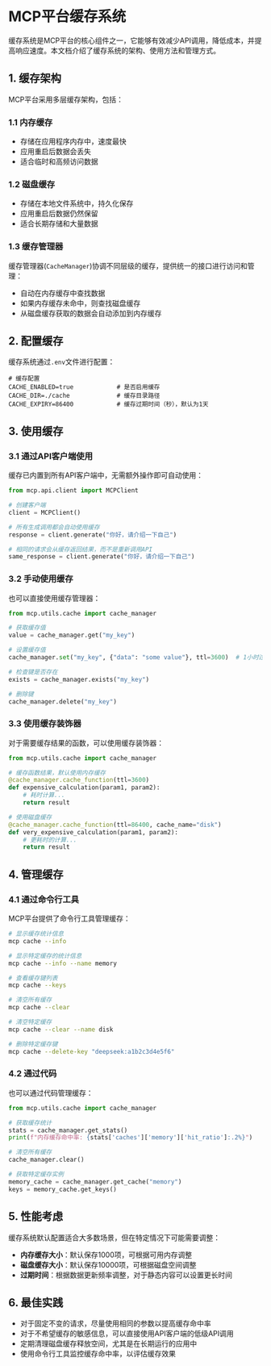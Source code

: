 # MCP平台缓存系统

缓存系统是MCP平台的核心组件之一，它能够有效减少API调用，降低成本，并提高响应速度。本文档介绍了缓存系统的架构、使用方法和管理方式。

## 1. 缓存架构

MCP平台采用多层缓存架构，包括：

### 1.1 内存缓存

- 存储在应用程序内存中，速度最快
- 应用重启后数据会丢失
- 适合临时和高频访问数据

### 1.2 磁盘缓存

- 存储在本地文件系统中，持久化保存
- 应用重启后数据仍然保留
- 适合长期存储和大量数据

### 1.3 缓存管理器

缓存管理器(`CacheManager`)协调不同层级的缓存，提供统一的接口进行访问和管理：

- 自动在内存缓存中查找数据
- 如果内存缓存未命中，则查找磁盘缓存
- 从磁盘缓存获取的数据会自动添加到内存缓存

## 2. 配置缓存

缓存系统通过`.env`文件进行配置：

```
# 缓存配置
CACHE_ENABLED=true            # 是否启用缓存
CACHE_DIR=./cache             # 缓存目录路径
CACHE_EXPIRY=86400            # 缓存过期时间（秒），默认为1天
```

## 3. 使用缓存

### 3.1 通过API客户端使用

缓存已内置到所有API客户端中，无需额外操作即可自动使用：

```python
from mcp.api.client import MCPClient

# 创建客户端
client = MCPClient()

# 所有生成调用都会自动使用缓存
response = client.generate("你好，请介绍一下自己")

# 相同的请求会从缓存返回结果，而不是重新调用API
same_response = client.generate("你好，请介绍一下自己")
```

### 3.2 手动使用缓存

也可以直接使用缓存管理器：

```python
from mcp.utils.cache import cache_manager

# 获取缓存值
value = cache_manager.get("my_key")

# 设置缓存值
cache_manager.set("my_key", {"data": "some value"}, ttl=3600)  # 1小时过期

# 检查键是否存在
exists = cache_manager.exists("my_key")

# 删除键
cache_manager.delete("my_key")
```

### 3.3 使用缓存装饰器

对于需要缓存结果的函数，可以使用缓存装饰器：

```python
from mcp.utils.cache import cache_manager

# 缓存函数结果，默认使用内存缓存
@cache_manager.cache_function(ttl=3600)
def expensive_calculation(param1, param2):
    # 耗时计算...
    return result

# 使用磁盘缓存
@cache_manager.cache_function(ttl=86400, cache_name="disk")
def very_expensive_calculation(param1, param2):
    # 更耗时的计算...
    return result
```

## 4. 管理缓存

### 4.1 通过命令行工具

MCP平台提供了命令行工具管理缓存：

```bash
# 显示缓存统计信息
mcp cache --info

# 显示特定缓存的统计信息
mcp cache --info --name memory

# 查看缓存键列表
mcp cache --keys

# 清空所有缓存
mcp cache --clear

# 清空特定缓存
mcp cache --clear --name disk

# 删除特定缓存键
mcp cache --delete-key "deepseek:a1b2c3d4e5f6"
```

### 4.2 通过代码

也可以通过代码管理缓存：

```python
from mcp.utils.cache import cache_manager

# 获取缓存统计
stats = cache_manager.get_stats()
print(f"内存缓存命中率: {stats['caches']['memory']['hit_ratio']:.2%}")

# 清空所有缓存
cache_manager.clear()

# 获取特定缓存实例
memory_cache = cache_manager.get_cache("memory")
keys = memory_cache.get_keys()
```

## 5. 性能考虑

缓存系统默认配置适合大多数场景，但在特定情况下可能需要调整：

- **内存缓存大小**：默认保存1000项，可根据可用内存调整
- **磁盘缓存大小**：默认保存10000项，可根据磁盘空间调整
- **过期时间**：根据数据更新频率调整，对于静态内容可以设置更长时间

## 6. 最佳实践

- 对于固定不变的请求，尽量使用相同的参数以提高缓存命中率
- 对于不希望缓存的敏感信息，可以直接使用API客户端的低级API调用
- 定期清理磁盘缓存释放空间，尤其是在长期运行的应用中
- 使用命令行工具监控缓存命中率，以评估缓存效果
